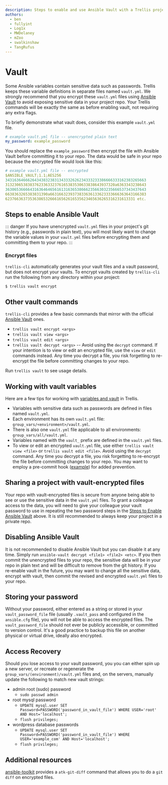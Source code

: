 ```yaml
---
description: Steps to enable and use Ansible Vault with a Trellis project. Trellis uses a vault.yml file for variables with sensitive data such as passwords.
authors:
  - ben
  - fullyint
  - Log1x
  - MWDelaney
  - mZoo
  - swalkinshaw
  - TangRufus
---
```


# Vault

Some Ansible variables contain sensitive data such as passwords. Trellis keeps these variable definitions in separate files named `vault.yml`. We strongly recommend that you encrypt these `vault.yml` files using [Ansible Vault](https://docs.ansible.com/ansible/latest/user_guide/vault.html#vault) to avoid exposing sensitive data in your project repo. Your Trellis commands will be exactly the same as before enabling vault, not requiring any extra flags.

To briefly demonstrate what vault does, consider this example `vault.yml` file.

```yaml
# example vault.yml file -- unencrypted plain text
my_password: example_password
```

You should replace the `example_password` then encrypt the file with Ansible Vault before committing it to your repo. The data would be safe in your repo because the encrypted file would look like this:

```yaml
# example vault.yml file -- encrypted
$ANSIBLE_VAULT;1.1;AES256
343163646662643438323831343332626234333233386666333162383265663
3132306538383762336332376165383530633838643937320a6363343238643
363065366664316364646561613163653866623566303235666537343437643
6638363265383831390a6631663239373833636133623333666363643166383
6237663637353638653266616562616535623465636265316231613331 etc.
```

## Steps to enable Ansible Vault

::: danger
If you have unencrypted `vault.yml` files in your project's git history (e.g., passwords in plain text), you will most likely want to change the variable values in your `vault.yml` files before encrypting them and committing them to your repo.
:::

### Encrypt files
`trellis-cli` automatically generates your vault files and a vault password, but does not encrypt your vaults. To encrypt vaults created by `trellis-cli` run the following from any directory within your project:


```bash
$ trellis vault encrypt
```

## Other vault commands


`trellis-cli` provides a few basic commands that mirror with the official [Ansible Vault](https://docs.ansible.com/ansible/latest/user_guide/vault.html) ones.

- `trellis vault encrypt <args>`
- `trellis vault view <args>`
- `trellis vault edit <args>`
- `trellis vault decrypt <args>` -- Avoid using the `decrypt` command. If your intention is to view or edit an encrypted file, use the `view` or `edit` commands instead. Any time you decrypt a file, you risk forgetting to re-encrypt the file before committing changes to your repo.

Run `trellis vault` to see usage details.  

## Working with vault variables

Here are a few tips for working with [variables and vault](http://docs.ansible.com/ansible/playbooks_best_practices.html#variables-and-vaults) in Trellis.

- Variables with sensitive data such as passwords are defined in files named `vault.yml`.
- Each environment has its own `vault.yml` file: `group_vars/<environment>/vault.yml`.
- There is also one `vault.yml` file applicable to all environments: `group_vars/all/vault.yml`.
- Variables named with the `vault_` prefix are defined in the `vault.yml` files.
- To view or edit an encrypted `vault.yml` file, use either `trellis vault view <file>` or `trellis vault edit <file>`. Avoid using the `decrypt` command. Any time you decrypt a file, you risk forgetting to re-encrypt the file before committing changes to your repo. You may want to employ a pre-commit hook ([example](https://www.reinteractive.net/posts/167-ansible-real-life-good-practices)) for added prevention.

## Sharing a project with vault-encrypted files

Your repo with vault-encrypted files is secure from anyone being able to see or use the sensitive data in the `vault.yml` files. To grant a colleague access to the data, you will need to give your colleague your vault password to use in repeating the two password steps in the [Steps to Enable Ansible Vault](vault.md#steps-to-enable-ansible-vault) above. It is still recommended to always keep your project in a private repo.

## Disabling Ansible Vault

It is not recommended to disable Ansible Vault but you can disable it at any time. Simply run `ansible-vault decrypt <file1> <file2> <etc>`. If you then commit the unencrypted files to your repo, the sensitive data will be in your repo in plain text and will be difficult to remove from the git history. If you re-enable vault in the future, you may want to change all the sensitive data, encrypt with vault, then commit the revised and encrypted `vault.yml` files to your repo.

## Storing your password

Without your password, either entered as a string or stored in your `vault_password_file` file (usually `.vault_pass` and configured in the `ansible.cfg` file), you will not be able to access the encrypted files. The `vault_password_file` should not ever be publicly accessible, or committed to version control. It's a good practice to backup this file on another physical or virtual drive, ideally also encrypted.

## Access Recovery

Should you lose access to your vault password, you you can either spin up a new server, or recreate or regenerate the `group_vars/(environment)/vault.yml` files and, on the servers, manually update the following to match new vault strings:

  * admin root (sudo) password
    * `sudo passwd admin`
  * root mysql password
    * `UPDATE mysql.user SET Password=PASSWORD('password_in_vault_file') WHERE USER='root' AND Host='localhost';`
    * `flush privileges;`
  * wordpress database passwords
    * `UPDATE mysql.user SET Password=PASSWORD('password_in_vault_file') WHERE USER='example_com' AND Host='localhost';`
    * `flush privileges;`

## Additional resources

[ansible-toolkit](https://github.com/dellis23/ansible-toolkit#atk-git-diff) provides a `atk-git-diff` command that allows you to do a `git diff` on encrypted files.
